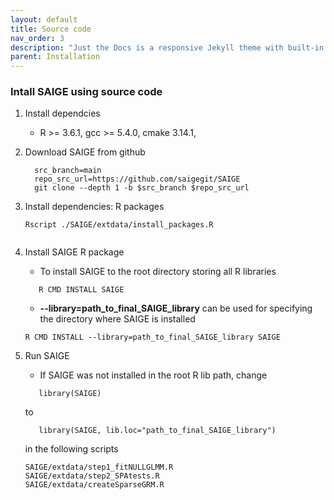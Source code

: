 ```yaml
---
layout: default
title: Source code
nav_order: 3
description: "Just the Docs is a responsive Jekyll theme with built-in search that is easily customizable and hosted on GitHub Pages."
parent: Installation
---
```


### Intall SAIGE using source code

1. Install dependcies 

     * R >= 3.6.1, gcc >= 5.4.0, cmake 3.14.1,
    
2. Download SAIGE from github

     ```
       src_branch=main
       repo_src_url=https://github.com/saigegit/SAIGE
       git clone --depth 1 -b $src_branch $repo_src_url	
     ```

3. Install dependencies: R packages


     ```
	Rscript ./SAIGE/extdata/install_packages.R
        
     ```

4. Install SAIGE R package

     * To install SAIGE to the root directory storing all R libraries
     ```
        R CMD INSTALL SAIGE
     ```

     * **--library=path_to_final_SAIGE_library** can be used for specifying the directory where SAIGE is installed 
     ```
	R CMD INSTALL --library=path_to_final_SAIGE_library SAIGE

     ```

5. Run SAIGE
     * If SAIGE was not installed in the root R lib path, change 

     ```
        library(SAIGE)
     ```

     to 
      
     ```
        library(SAIGE, lib.loc="path_to_final_SAIGE_library")
     ```

     in the following scripts

    ```
    SAIGE/extdata/step1_fitNULLGLMM.R
    SAIGE/extdata/step2_SPAtests.R
    SAIGE/extdata/createSparseGRM.R
    ```





